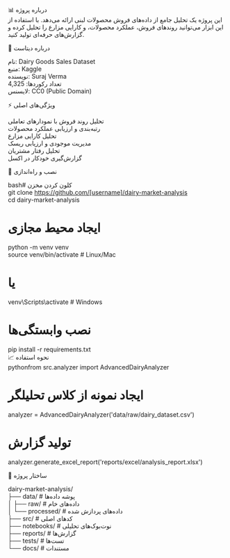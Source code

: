 
📊 درباره پروژه  
این پروژه یک تحلیل جامع از داده‌های فروش محصولات لبنی ارائه می‌دهد. با استفاده از این ابزار می‌توانید روندهای فروش، عملکرد محصولات، و کارایی مزارع را تحلیل کرده و گزارش‌های حرفه‌ای تولید کنید.    

💾 درباره دیتاست  

نام: Dairy Goods Sales Dataset  
منبع: Kaggle  
نویسنده: Suraj Verma  
تعداد رکوردها: 4,325  
لایسنس: CC0 (Public Domain)  

⚡️ ویژگی‌های اصلی  

تحلیل روند فروش با نمودارهای تعاملی  
رتبه‌بندی و ارزیابی عملکرد محصولات  
تحلیل کارایی مزارع  
مدیریت موجودی و ارزیابی ریسک  
تحلیل رفتار مشتریان  
گزارش‌گیری خودکار در اکسل  

🚀 نصب و راه‌اندازی    

bash# کلون کردن مخزن    
git clone https://github.com/[username]/dairy-market-analysis    
cd dairy-market-analysis  

# ایجاد محیط مجازی  
python -m venv venv  
source venv/bin/activate  # Linux/Mac  
# یا  
venv\Scripts\activate  # Windows  

# نصب وابستگی‌ها  
pip install -r requirements.txt  
📈 نحوه استفاده  
pythonfrom src.analyzer import AdvancedDairyAnalyzer  

# ایجاد نمونه از کلاس تحلیلگر  
analyzer = AdvancedDairyAnalyzer('data/raw/dairy_dataset.csv')  

# تولید گزارش  
analyzer.generate_excel_report('reports/excel/analysis_report.xlsx')    

📁 ساختار پروژه    


dairy-market-analysis/      
├── data/                      # پوشه داده‌ها    
│   ├── raw/                   # داده‌های خام  
│   └── processed/             # داده‌های پردازش شده  
├── src/                       # کدهای اصلی  
├── notebooks/                 # نوت‌بوک‌های تحلیلی  
├── reports/                   # گزارش‌ها  
├── tests/                     # تست‌ها  
└── docs/                      # مستندات  
